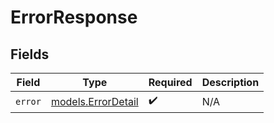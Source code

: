 # ErrorResponse


## Fields

| Field                                          | Type                                           | Required                                       | Description                                    |
| ---------------------------------------------- | ---------------------------------------------- | ---------------------------------------------- | ---------------------------------------------- |
| `error`                                        | [models.ErrorDetail](../models/errordetail.md) | :heavy_check_mark:                             | N/A                                            |